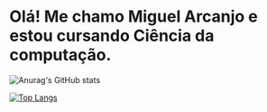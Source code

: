 # Olá! Me chamo Miguel Arcanjo e estou cursando Ciência da computação.

![Anurag's GitHub stats](https://github-readme-stats.vercel.app/api?username=MiguellArcanjo&show_icons=true&theme=tokyonight)

[![Top Langs](https://github-readme-stats.vercel.app/api/top-langs/?username=MiguellArcanjo&layout=compact&theme=tokyonight)](https://github.com/anuraghazra/github-readme-stats)
